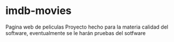 # imdb-movies
Pagina web de peliculas
Proyecto hecho para la materia calidad del software, eventualmente se le harán pruebas del sotfware
